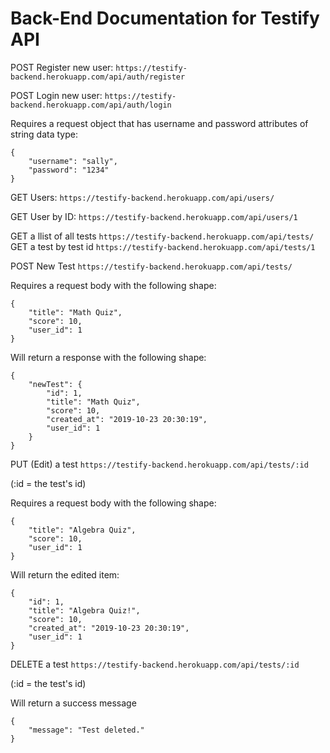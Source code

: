 # Back-End Documentation for Testify API

POST Register new user: `https://testify-backend.herokuapp.com/api/auth/register`

POST Login new user: `https://testify-backend.herokuapp.com/api/auth/login`


Requires a request object that has username and password attributes of string data type:
```
{
	"username": "sally",
	"password": "1234"
}
```

GET Users: `https://testify-backend.herokuapp.com/api/users/`

GET User by ID: `https://testify-backend.herokuapp.com/api/users/1`

GET a llist of all tests `https://testify-backend.herokuapp.com/api/tests/`
GET a test by test id `https://testify-backend.herokuapp.com/api/tests/1`

POST New Test `https://testify-backend.herokuapp.com/api/tests/`

Requires a request body with the following shape:
```
{
	"title": "Math Quiz",
	"score": 10,
	"user_id": 1
}
```

Will return a response with the following shape:
```
{
    "newTest": {
        "id": 1,
        "title": "Math Quiz",
        "score": 10,
        "created_at": "2019-10-23 20:30:19",
        "user_id": 1
    }
}
```

PUT (Edit) a test `https://testify-backend.herokuapp.com/api/tests/:id`

(:id = the test's id)

Requires a request body with the following shape:
```
{
	"title": "Algebra Quiz",
	"score": 10,
	"user_id": 1
}
```

Will return the edited item: 
```
{
    "id": 1,
    "title": "Algebra Quiz!",
    "score": 10,
    "created_at": "2019-10-23 20:30:19",
    "user_id": 1
}
```

DELETE a test `https://testify-backend.herokuapp.com/api/tests/:id`

(:id = the test's id)

Will return a success message
```
{
    "message": "Test deleted."
}
```